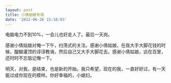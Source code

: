 ```yaml
---
layout: post
title: 小倩姑娘专场
date: '2012-06-26 15:18:03'
---
```



 电脑电力不到10%，一会儿也好走人了。最后一天岗。

 感谢小倩姑娘对俺一下午，扫荡式的关注。感谢小倩姑娘，在我大手大脚花钱的时候，醍醐灌顶的谆谆教诲，然后自己又大手大脚花去。感谢小倩姑娘，远在百里，还时时不忘惦记俺一下。

 明天，对我，是结束，也是新的开始。我只希望，现在的我，一直好好过，有一天能过成你现在的模样。你好幸福的，小媳妇。


